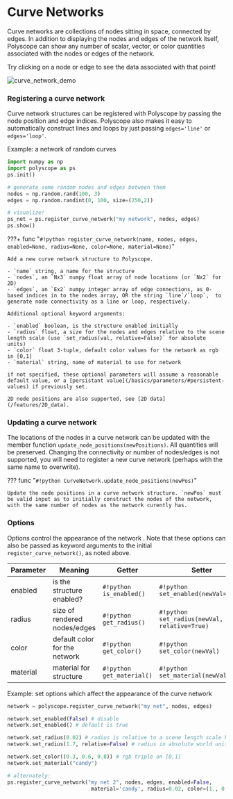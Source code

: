 # Curve Networks

Curve networks are collections of nodes sitting in space, connected by edges. In addition to displaying the nodes and edges of the network itself, Polyscope can show any number of scalar, vector, or color quantities associated with the nodes or edges of the network.

Try clicking on a node or edge to see the data associated with that point!

![curve_network_demo](../../media/curve_network_demo.gif)

### Registering a curve network

Curve network structures can be registered with Polyscope by passing the node position and edge indices. Polyscope also makes it easy to automatically construct lines and loops by just passing `edges='line'` or `edges='loop'`.

Example: a network of random curves 
```python
import numpy as np
import polyscope as ps
ps.init()

# generate some random nodes and edges between them
nodes = np.random.rand(100, 3)
edges = np.random.randint(0, 100, size=(250,2))

# visualize!
ps_net = ps.register_curve_network("my network", nodes, edges)
ps.show()
```


???+ func "`#!python register_curve_network(name, nodes, edges, enabled=None, radius=None, color=None, material=None)`"

    Add a new curve network structure to Polyscope.

    - `name` string, a name for the structure
    - `nodes`, an `Nx3` numpy float array of node locations (or `Nx2` for 2D)
    - `edges`, an `Ex2` numpy integer array of edge connections, as 0-based indices in to the nodes array, OR the string `line`/`loop`,  to generate node connectivity as a line or loop, respectively.

    Additional optional keyword arguments:

    - `enabled` boolean, is the structure enabled initially
    - `radius` float, a size for the nodes and edges relative to the scene length scale (use `set_radius(val, relative=False)` for absolute units)
    - `color` float 3-tuple, default color values for the network as rgb in [0,1]
    - `material` string, name of material to use for network 

    if not specified, these optional parameters will assume a reasonable default value, or a [persistant value](/basics/parameters/#persistent-values) if previously set.
    
    2D node positions are also supported, see [2D data](/features/2D_data).



### Updating a curve network

The locations of the nodes in a curve network can be updated with the member function `update_node_positions(newPositions)`. All quantities will be preserved. Changing the connectivity or number of nodes/edges is not supported, you will need to register a new curve network (perhaps with the same name to overwrite).


??? func "`#!python CurveNetwork.update_node_positions(newPos)`"

    Update the node positions in a curve network structure. `newPos` must be valid input as to initially construct the nodes of the network, with the same number of nodes as the network curently has.


### Options

Options control the appearance of the network . Note that these options can also be passed as keyword arguments to the initial `register_curve_network()`, as noted above.


**Parameter** | **Meaning** | **Getter** | **Setter** | **Persistent?**
--- | --- | --- | --- | ---
enabled | is the structure enabled? |  `#!python is_enabled()` | `#!python set_enabled(newVal=True)` | [yes](/basics/parameters/#persistent-values)
radius | size of rendered nodes/edges | `#!python get_radius()` | `#!python set_radius(newVal, relative=True)` | [yes](/basics/parameters/#persistent-values) |
color | default color for the network | `#!python get_color()` | `#!python set_color(newVal)` | [yes](/basics/parameters/#persistent-values) |
material | material for structure | `#!python get_material()` | `#!python set_material(newVal)` | [yes](/basics/parameters/#persistent-values) |


Example: set options which affect the appearance of the curve network
```python
network = polyscope.register_curve_network("my net", nodes, edges)

network.set_enabled(False) # disable
network.set_enabled() # default is true

network.set_radius(0.02) # radius is relative to a scene length scale by default
network.set_radius(1.7, relative=False) # radius in absolute world units

network.set_color((0.3, 0.6, 0.8)) # rgb triple on [0,1]
network.set_material("candy")

# alternately:
ps.register_curve_network("my net 2", nodes, edges, enabled=False, 
                           material='candy', radius=0.02, color=(1., 0., 0.))
```
